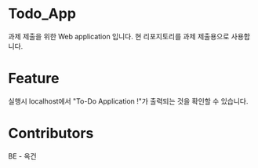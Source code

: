 # Todo_App

과제 제출을 위한 Web application 입니다. 현 리포지토리를 과제 제출용으로 사용합니다.

# Feature

실행시 localhost에서 "To-Do Application !"가 출력되는 것을 확인할 수 있습니다.

# Contributors

BE - 옥건
